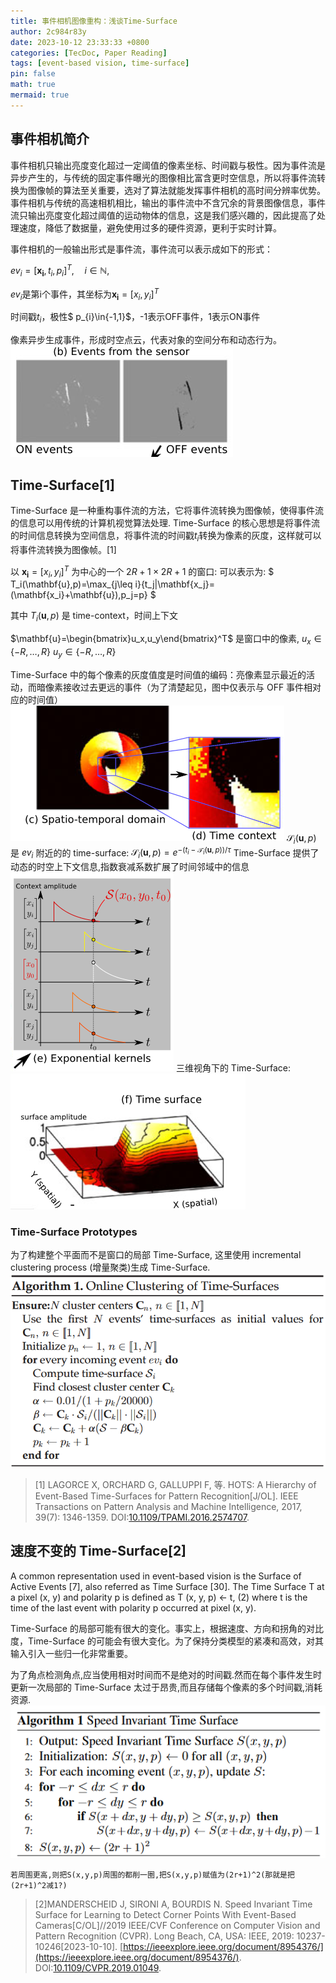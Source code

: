 ```yaml
---
title: 事件相机图像重构：浅谈Time-Surface
author: 2c984r83y
date: 2023-10-12 23:33:33 +0800
categories: [TecDoc, Paper Reading]
tags: [event-based vision, time-surface]
pin: false
math: true
mermaid: true
---
```

## 事件相机简介

事件相机只输出亮度变化超过一定阈值的像素坐标、时间戳与极性。因为事件流是异步产生的，与传统的固定事件曝光的图像相比富含更时空信息，所以将事件流转换为图像帧的算法至关重要，选对了算法就能发挥事件相机的高时间分辨率优势。事件相机与传统的高速相机相比，输出的事件流中不含冗余的背景图像信息，事件流只输出亮度变化超过阈值的运动物体的信息，这是我们感兴趣的，因此提高了处理速度，降低了数据量，避免使用过多的硬件资源，更利于实时计算。

事件相机的一般输出形式是事件流，事件流可以表示成如下的形式：

$ev_i=[\mathbf{x_i},t_i,p_i]^T,\quad i\in\mathbb{N},$

$ev_i$是第i个事件，其坐标为$\mathbf{x_i}=[x_i,y_i]^T$

时间戳$t_i$，极性$ p_{i}\in\{-1,1\}$，-1表示OFF事件，1表示ON事件

像素异步生成事件，形成时空点云，代表对象的空间分布和动态行为。
![20231013165452](https://raw.githubusercontent.com/2c984r83y/2c984r83y.github.io/master/images/20231013165452.png)

## Time-Surface[1]

Time-Surface 是一种重构事件流的方法，它将事件流转换为图像帧，使得事件流的信息可以用传统的计算机视觉算法处理. Time-Surface 的核心思想是将事件流的时间信息转换为空间信息，将事件流的时间戳$t_i$转换为像素的灰度，这样就可以将事件流转换为图像帧。[1]

以 $\mathbf{x_i}=[x_i,y_i]^T$ 为中心的一个 $2R+1\times2R+1$ 的窗口:
可以表示为: $ T_i(\mathbf{u},p)=\max_{j\leq i}\{t_j|\mathbf{x_j}=(\mathbf{x_i}+\mathbf{u}),p_j=p\} $

其中 $T_i(\mathbf{u},p)$ 是 time-context，时间上下文

$\mathbf{u}=\begin{bmatrix}u_x,u_y\end{bmatrix}^T$ 是窗口中的像素, $u_x\in\{-R,\ldots,R\}$ $u_y\in\{-R,\ldots,R\}$

Time-Surface 中的每个像素的灰度值度是时间值的编码：亮像素显示最近的活动，而暗像素接收过去更远的事件（为了清楚起见，图中仅表示与 OFF 事件相对应的时间值）
![20231013212413](https://raw.githubusercontent.com/2c984r83y/2c984r83y.github.io/master/images/20231013212413.png)
$\mathcal{S}_i(\mathbf{u},p)$ 是 $ev_i$ 附近的的 time-surface:
$\mathcal{S}_i(\mathbf{u},p)=e^{-(t_i-\mathcal{T}_i(\mathbf{u},p))/\tau}$
Time-Surface 提供了动态的时空上下文信息,指数衰减系数扩展了时间邻域中的信息
![20231013213421](https://raw.githubusercontent.com/2c984r83y/2c984r83y.github.io/master/images/20231013213421.png)
三维视角下的 Time-Surface:
![20231013213439](https://raw.githubusercontent.com/2c984r83y/2c984r83y.github.io/master/images/20231013213439.png)

### Time-Surface Prototypes

为了构建整个平面而不是窗口的局部 Time-Surface, 这里使用 incremental clustering process (增量聚类)生成 Time-Surface.
![20231016100619](https://raw.githubusercontent.com/2c984r83y/2c984r83y.github.io/master/images/20231016100619.png)

> [1] LAGORCE X, ORCHARD G, GALLUPPI F, 等. HOTS: A Hierarchy of Event-Based Time-Surfaces for Pattern Recognition[J/OL]. IEEE Transactions on Pattern Analysis and Machine Intelligence, 2017, 39(7): 1346-1359. DOI:[10.1109/TPAMI.2016.2574707](https://doi.org/10.1109/TPAMI.2016.2574707).

## 速度不变的 Time-Surface[2]

A common representation used in event-based vision is the Surface of Active Events [7], also referred as Time Surface [30]. The Time Surface T at a pixel (x, y) and polarity p is defined as T (x, y, p) ← t, (2) where t is the time of the last event with polarity p occurred at pixel (x, y).

Time-Surface 的局部可能有很大的变化。事实上，根据速度、方向和拐角的对比度，Time-Surface 的可能会有很大变化。为了保持分类模型的紧凑和高效，对其输入引入一些归一化非常重要。

为了角点检测角点,应当使用相对时间而不是绝对的时间戳.然而在每个事件发生时更新一次局部的 Time-Surface 太过于昂贵,而且存储每个像素的多个时间戳,消耗资源.
![20231017205957](https://raw.githubusercontent.com/2c984r83y/2c984r83y.github.io/master/images/20231017205957.png)

`若周围更高,则把S(x,y,p)周围的都削一圈,把S(x,y,p)赋值为(2r+1)^2(那就是把(2r+1)^2减1?)`

> [2]MANDERSCHEID J, SIRONI A, BOURDIS N. Speed Invariant Time Surface for Learning to Detect Corner Points With Event-Based Cameras[C/OL]//2019 IEEE/CVF Conference on Computer Vision and Pattern Recognition (CVPR). Long Beach, CA, USA: IEEE, 2019: 10237-10246[2023-10-10]. [https://ieeexplore.ieee.org/document/8954376/](https://ieeexplore.ieee.org/document/8954376/). DOI:[10.1109/CVPR.2019.01049](https://doi.org/10.1109/CVPR.2019.01049).
